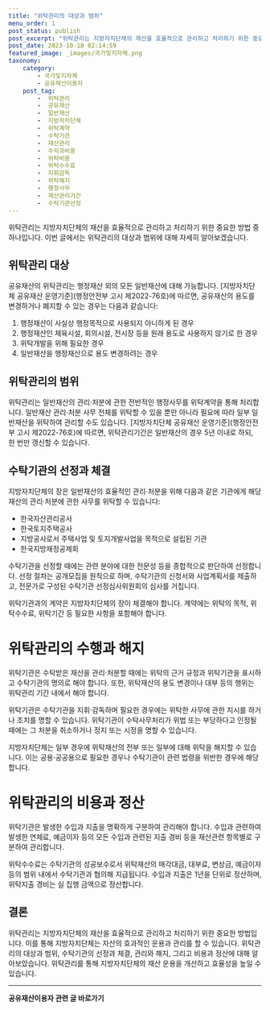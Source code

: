 ```yaml
---
title: "위탁관리의 대상과 범위"
menu_order: 1
post_status: publish
post_excerpt: "위탁관리는 지방자치단체의 재산을 효율적으로 관리하고 처리하기 위한 중요한 방법 중 하나입니다. 이번 글에서는 위탁관리의 대상과 범위에 대해 자세히 알아보겠습니다."
post_date: 2023-10-18 02:14:59
featured_image: _images/국가및지자체.png
taxonomy:
    category:
        - 국가및지자체
        - 공유재산이용자
    post_tag:
        -  위탁관리
        -  공유재산
        -  일반재산
        -  지방자치단체
        -  위탁계약
        -  수탁기관
        -  재산관리
        -  수익과비용
        -  위탁비용
        -  위탁수수료
        -  지휘감독
        -  위탁해지
        -  행정사무
        -  재산관리기간
        -  수탁기관선정
---
```



위탁관리는 지방자치단체의 재산을 효율적으로 관리하고 처리하기 위한 중요한 방법 중 하나입니다. 이번 글에서는 위탁관리의 대상과 범위에 대해 자세히 알아보겠습니다.

## 위탁관리 대상

공유재산의 위탁관리는 행정재산 외의 모든 일반재산에 대해 가능합니다. [지방자치단체 공유재산 운영기준](행정안전부 고시 제2022-76호)에 따르면, 공유재산의 용도를 변경하거나 폐지할 수 있는 경우는 다음과 같습니다:
1. 행정재산이 사실상 행정목적으로 사용되지 아니하게 된 경우
2. 행정재산인 체육시설, 회의시설, 전시장 등을 원래 용도로 사용하지 않기로 한 경우
3. 위탁개발을 위해 필요한 경우
4. 일반재산을 행정재산으로 용도 변경하려는 경우

## 위탁관리의 범위

위탁관리는 일반재산의 관리·처분에 관한 전반적인 행정사무를 위탁계약을 통해 처리합니다. 일반재산 관리·처분 사무 전체를 위탁할 수 있을 뿐만 아니라 필요에 따라 일부 일반재산을 위탁하여 관리할 수도 있습니다. [지방자치단체 공유재산 운영기준](행정안전부 고시 제2022-76호)에 따르면, 위탁관리기간은 일반재산의 경우 5년 이내로 하되, 한 번만 갱신할 수 있습니다.

## 수탁기관의 선정과 체결

지방자치단체의 장은 일반재산의 효율적인 관리·처분을 위해 다음과 같은 기관에게 해당 재산의 관리·처분에 관한 사무를 위탁할 수 있습니다:
- 한국자산관리공사
- 한국토지주택공사
- 지방공사로서 주택사업 및 토지개발사업을 목적으로 설립된 기관
- 한국지방재정공제회

수탁기관을 선정할 때에는 관련 분야에 대한 전문성 등을 종합적으로 판단하여 선정합니다. 선정 절차는 공개모집을 원칙으로 하며, 수탁기관의 신청서와 사업계획서를 제출하고, 전문가로 구성된 수탁기관 선정심사위원회의 심사를 거칩니다.

위탁기관과의 계약은 지방자치단체의 장이 체결해야 합니다. 계약에는 위탁의 목적, 위탁수수료, 위탁기간 등 필요한 사항을 포함해야 합니다.

# 위탁관리의 수행과 해지

위탁기관은 수탁받은 재산을 관리·처분할 때에는 위탁의 근거 규정과 위탁기관을 표시하고 수탁기관의 명의로 해야 합니다. 또한, 위탁재산의 용도 변경이나 대부 등의 행위는 위탁관리 기간 내에서 해야 합니다.

위탁기관은 수탁기관을 지휘·감독하며 필요한 경우에는 위탁한 사무에 관한 지시를 하거나 조치를 명할 수 있습니다. 위탁기관이 수탁사무처리가 위법 또는 부당하다고 인정될 때에는 그 처분을 취소하거나 정지 또는 시정을 명할 수 있습니다.

지방자치단체는 일부 경우에 위탁재산의 전부 또는 일부에 대해 위탁을 해지할 수 있습니다. 이는 공용·공공용으로 필요한 경우나 수탁기관이 관련 법령을 위반한 경우에 해당합니다.

# 위탁관리의 비용과 정산

위탁기관은 발생한 수입과 지출을 명확하게 구분하여 관리해야 합니다. 수입과 관련하여 발생한 연체료, 예금이자 등의 모든 수입과 관련된 지출 경비 등을 재산관련 항목별로 구분하여 관리합니다.

위탁수수료는 수탁기관의 성공보수로서 위탁재산의 매각대금, 대부료, 변상금, 예금이자 등의 범위 내에서 수탁기관과 협의해 지급됩니다. 수입과 지출은 1년을 단위로 정산하며, 위탁지출 경비는 실 집행 금액으로 정산합니다.

## 결론


위탁관리는 지방자치단체의 재산을 효율적으로 관리하고 처리하기 위한 중요한 방법입니다. 이를 통해 지방자치단체는 자산의 효과적인 운용과 관리를 할 수 있습니다. 위탁관리의 대상과 범위, 수탁기관의 선정과 체결, 관리와 해지, 그리고 비용과 정산에 대해 알아보았습니다. 위탁관리를 통해 지방자치단체의 재산 운용을 개선하고 효율성을 높일 수 있습니다.
<!-- wp:separator -->
<hr class="wp-block-separator has-alpha-channel-opacity"/>
<!-- /wp:separator -->

<!-- wp:group {"backgroundColor":"base","layout":{"type":"constrained"}} -->
<div class="wp-block-group has-base-background-color has-background"><!-- wp:paragraph {"align":"center","fontSize":"medium"} -->
<p class="has-text-align-center has-large-font-size"><strong>공유재산이용자 관련 글 바로가기</strong></p>
<!-- /wp:paragraph -->


<!-- wp:latest-posts
{"categories":[{"id":1570,"count":19,"description":"","link":"https://uknowlaw.com/category/%ea%b3%b5%ec%9c%a0%ec%9e%ac%ec%82%b0%ec%9d%b4%ec%9a%a9%ec%9e%90/","name":"공유재산이용자","slug":"공유재산이용자","taxonomy":"category","parent":0,"meta":[],"_links":{"self":[{"href":"https://uknowlaw.com/wp-json/wp/v2/categories/1570"}],"collection":[{"href":"https://uknowlaw.com/wp-json/wp/v2/categories"}],"about":[{"href":"https://uknowlaw.com/wp-json/wp/v2/taxonomies/category"}],"wp:post_type":[{"href":"https://uknowlaw.com/wp-json/wp/v2/posts?categories=1570"}],"curies":[{"name":"wp","href":"https://api.w.org/{rel}","templated":true}]}}],"postsToShow":100,"excerptLength":28,"postLayout":"grid","columns":2,"featuredImageAlign":"left","featuredImageSizeSlug":"large","fontSize":"small"} /--></div>
<!-- /wp:group -->